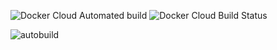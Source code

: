 ![Docker Cloud Automated build](https://img.shields.io/docker/cloud/automated/lcolling/odp-geniole)
![Docker Cloud Build Status](https://img.shields.io/docker/cloud/build/lcolling/odp-geniole)

![autobuild](https://github.com/ljcolling/odp-geniole/workflows/autobuild/badge.svg)
